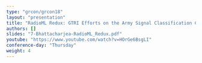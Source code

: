 ```yaml
---
type: "grcon/grcon18"
layout: "presentation"
title: "RadioML Redux: GTRI Efforts on the Army Signal Classification Challenge"
authors: []
slides: "7-Bhattacharjea-RadioML_Redux.pdf"
youtube: "https://www.youtube.com/watch?v=HOrGe6BsgLI"
conference-day: "Thursday"
weight: 4
---
```

<!-- FIXME -->
